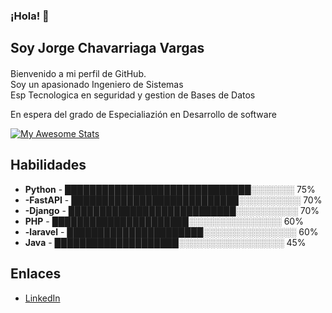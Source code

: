 ### ¡Hola! 👋
## Soy Jorge Chavarriaga Vargas
#### 
Bienvenido a mi perfil de GitHub.  
Soy un apasionado Ingeniero de Sistemas  
Esp Tecnologica en seguridad y gestion de Bases de Datos

En espera del grado de Especialiazión en Desarrollo de software

[![My Awesome Stats](https://awesome-github-stats.azurewebsites.net/user-stats/jlchavarriaga?cardType=level&theme=github-dark&preferLogin=true)](https://git.io/awesome-stats-card)

## Habilidades

-  **Python**      - ██████████████████████████████░░░░░░░ 75%
- **-FastAPI**  - ███████████████████████████░░░░░░░░░░ 70%
- **-Django**   - ███████████████████████████░░░░░░░░░░ 70%
- **PHP**           - ██████████████████████░░░░░░░░░░░░░░░ 60%
- **-laravel**  - ██████████████████████░░░░░░░░░░░░░░░ 60%
- **Java**       - ████████████████████░░░░░░░░░░░░░░░░░ 45%

## Enlaces

- [LinkedIn](https://www.linkedin.com/in/tu-usuario-linkedin/)

  
<!--
**jlchavarriaga/jlchavarriaga** is a ✨ _special_ ✨ repository because its `README.md` (this file) appears on your GitHub profile.

Here are some ideas to get you started:

- 🔭 I’m currently working on ...
- 🌱 I’m currently learning ...
- 👯 I’m looking to collaborate on ...
- 🤔 I’m looking for help with ...
- 💬 Ask me about ...
- 📫 How to reach me: ...
- 😄 Pronouns: ...
- ⚡ Fun fact: ...
-->
